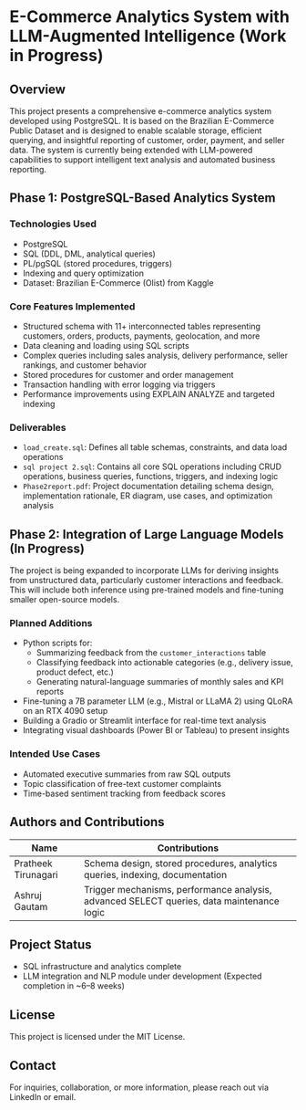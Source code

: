 # E-Commerce Analytics System with LLM-Augmented Intelligence (Work in Progress) 

## Overview

This project presents a comprehensive e-commerce analytics system developed using PostgreSQL. It is based on the Brazilian E-Commerce Public Dataset and is designed to enable scalable storage, efficient querying, and insightful reporting of customer, order, payment, and seller data. The system is currently being extended with LLM-powered capabilities to support intelligent text analysis and automated business reporting.

## Phase 1: PostgreSQL-Based Analytics System

### Technologies Used
- PostgreSQL
- SQL (DDL, DML, analytical queries)
- PL/pgSQL (stored procedures, triggers)
- Indexing and query optimization
- Dataset: Brazilian E-Commerce (Olist) from Kaggle

### Core Features Implemented
- Structured schema with 11+ interconnected tables representing customers, orders, products, payments, geolocation, and more
- Data cleaning and loading using SQL scripts
- Complex queries including sales analysis, delivery performance, seller rankings, and customer behavior
- Stored procedures for customer and order management
- Transaction handling with error logging via triggers
- Performance improvements using EXPLAIN ANALYZE and targeted indexing

### Deliverables
- `load_create.sql`: Defines all table schemas, constraints, and data load operations
- `sql project 2.sql`: Contains all core SQL operations including CRUD operations, business queries, functions, triggers, and indexing logic
- `Phase2report.pdf`: Project documentation detailing schema design, implementation rationale, ER diagram, use cases, and optimization analysis

## Phase 2: Integration of Large Language Models (In Progress)

The project is being expanded to incorporate LLMs for deriving insights from unstructured data, particularly customer interactions and feedback. This will include both inference using pre-trained models and fine-tuning smaller open-source models.

### Planned Additions
- Python scripts for:
  - Summarizing feedback from the `customer_interactions` table
  - Classifying feedback into actionable categories (e.g., delivery issue, product defect, etc.)
  - Generating natural-language summaries of monthly sales and KPI reports
- Fine-tuning a 7B parameter LLM (e.g., Mistral or LLaMA 2) using QLoRA on an RTX 4090 setup
- Building a Gradio or Streamlit interface for real-time text analysis
- Integrating visual dashboards (Power BI or Tableau) to present insights

### Intended Use Cases
- Automated executive summaries from raw SQL outputs
- Topic classification of free-text customer complaints
- Time-based sentiment tracking from feedback scores

## Authors and Contributions

| Name               | Contributions                                              |
|--------------------|------------------------------------------------------------|
| Pratheek Tirunagari| Schema design, stored procedures, analytics queries, indexing, documentation |
| Ashruj Gautam      | Trigger mechanisms, performance analysis, advanced SELECT queries, data maintenance logic |

## Project Status

- SQL infrastructure and analytics complete
- LLM integration and NLP module under development (Expected completion in ~6–8 weeks)

## License

This project is licensed under the MIT License.

## Contact

For inquiries, collaboration, or more information, please reach out via LinkedIn or email.
